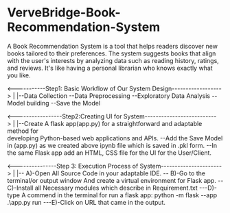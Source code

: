 # VerveBridge-Book-Recommendation-System
A Book Recommendation System is a tool that helps readers discover new books tailored to their preferences. The system suggests books that align with the user's interests by analyzing data such as reading history, ratings, and reviews. It's like having a personal librarian who knows exactly what you like.

<-----------Step1: Basic Workflow of Our System Design------------------>
|
|--Data Collection
 --Data Preprocessing
 --Exploratory Data Analysis
 --Model building 
 --Save the Model

<-----------------Step2:Creating UI for System-------------------------->
|
|--Create A flask app(app.py) for  a straightforward and adaptable method for        
   developing Python-based web applications and APIs.
--Add the Save Model in (app.py) as we created above ipynb file which is saved in .pkl form.
--In the same Flask app add an HTML, CSS file for the UI for the User/Client.


<---------------Step 3: Execution Process of System---------------------->
|
|-- A)-Open All Source Code in your adaptable IDE.
 -- B)-Go to the terminal/or output window And create a virtual environment for Flask app.
 -- C)-Install all Necessary modules which describe in Requirement.txt 
 ---D)-type A commend in the terminal for run a flask app: python -m flask --app .\app.py run
 ---E)-Click on URL that came in the output.


